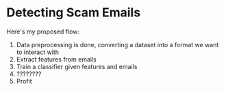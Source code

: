 # Detecting Scam Emails

Here's my proposed flow:

1. Data preprocessing is done, converting a dataset into a format we want to interact with
2. Extract features from emails
3. Train a classifier given features and emails
4. ????????
5. Profit


